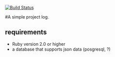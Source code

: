 [![Build Status](https://travis-ci.org/kf8a/fluxqc.svg?branch=master)](https://travis-ci.org/kf8a/fluxqc)

#A simple project log.

## requirements
* Ruby version 2.0 or higher
* a database that supports json data (posgresql, ?)
